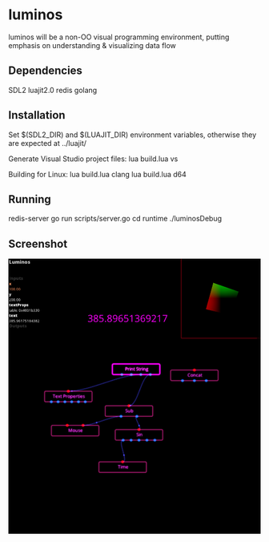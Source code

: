 luminos
=======

luminos will be a non-OO visual programming environment, putting emphasis on understanding & visualizing data flow

Dependencies
-------------
SDL2
luajit2.0
redis
golang

Installation
------------
Set $(SDL2_DIR) and $(LUAJIT_DIR) environment variables, otherwise they are expected at ../luajit/

Generate Visual Studio project files:
lua build.lua vs

Building for Linux:
lua build.lua clang
lua build.lua d64

Running
-----------------
redis-server
go run scripts/server.go
cd runtime
./luminosDebug

Screenshot
----------

![Alt text](/screenshot.png?raw=true "Optional Title")
